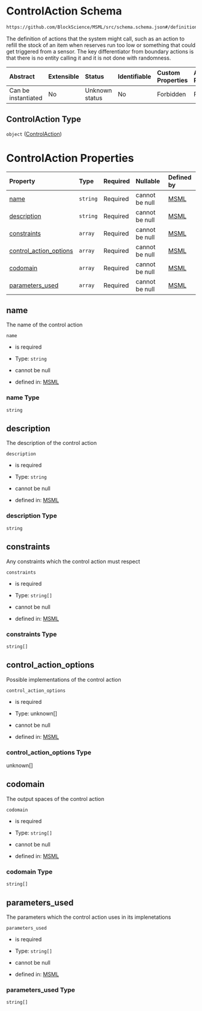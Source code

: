 # ControlAction Schema

```txt
https://github.com/BlockScience/MSML/src/schema.schema.json#/definitions/ControlAction
```

The definition of actions that the system might call, such as an action to refill the stock of an item when reserves run too low or something that could get triggered from a sensor. The key differentiator from boundary actions is that there is no entity calling it and it is not done with randomness.

| Abstract            | Extensible | Status         | Identifiable | Custom Properties | Additional Properties | Access Restrictions | Defined In                                                                                    |
| :------------------ | :--------- | :------------- | :----------- | :---------------- | :-------------------- | :------------------ | :-------------------------------------------------------------------------------------------- |
| Can be instantiated | No         | Unknown status | No           | Forbidden         | Forbidden             | none                | [schema.schema.json\*](../../out/math_spec_mapping/schema.schema.json "open original schema") |

## ControlAction Type

`object` ([ControlAction](schema-definitions-controlaction.md))

# ControlAction Properties

| Property                                            | Type     | Required | Nullable       | Defined by                                                                                                                                                                                               |
| :-------------------------------------------------- | :------- | :------- | :------------- | :------------------------------------------------------------------------------------------------------------------------------------------------------------------------------------------------------- |
| [name](#name)                                       | `string` | Required | cannot be null | [MSML](schema-definitions-controlaction-properties-name.md "https://github.com/BlockScience/MSML/src/schema.schema.json#/definitions/ControlAction/properties/name")                                     |
| [description](#description)                         | `string` | Required | cannot be null | [MSML](schema-definitions-controlaction-properties-description.md "https://github.com/BlockScience/MSML/src/schema.schema.json#/definitions/ControlAction/properties/description")                       |
| [constraints](#constraints)                         | `array`  | Required | cannot be null | [MSML](schema-definitions-controlaction-properties-constraints.md "https://github.com/BlockScience/MSML/src/schema.schema.json#/definitions/ControlAction/properties/constraints")                       |
| [control\_action\_options](#control_action_options) | `array`  | Required | cannot be null | [MSML](schema-definitions-controlaction-properties-control_action_options.md "https://github.com/BlockScience/MSML/src/schema.schema.json#/definitions/ControlAction/properties/control_action_options") |
| [codomain](#codomain)                               | `array`  | Required | cannot be null | [MSML](schema-definitions-controlaction-properties-codomain.md "https://github.com/BlockScience/MSML/src/schema.schema.json#/definitions/ControlAction/properties/codomain")                             |
| [parameters\_used](#parameters_used)                | `array`  | Required | cannot be null | [MSML](schema-definitions-controlaction-properties-parameters_used.md "https://github.com/BlockScience/MSML/src/schema.schema.json#/definitions/ControlAction/properties/parameters_used")               |

## name

The name of the control action

`name`

*   is required

*   Type: `string`

*   cannot be null

*   defined in: [MSML](schema-definitions-controlaction-properties-name.md "https://github.com/BlockScience/MSML/src/schema.schema.json#/definitions/ControlAction/properties/name")

### name Type

`string`

## description

The description of the control action

`description`

*   is required

*   Type: `string`

*   cannot be null

*   defined in: [MSML](schema-definitions-controlaction-properties-description.md "https://github.com/BlockScience/MSML/src/schema.schema.json#/definitions/ControlAction/properties/description")

### description Type

`string`

## constraints

Any constraints which the control action must respect

`constraints`

*   is required

*   Type: `string[]`

*   cannot be null

*   defined in: [MSML](schema-definitions-controlaction-properties-constraints.md "https://github.com/BlockScience/MSML/src/schema.schema.json#/definitions/ControlAction/properties/constraints")

### constraints Type

`string[]`

## control\_action\_options

Possible implementations of the control action

`control_action_options`

*   is required

*   Type: unknown\[]

*   cannot be null

*   defined in: [MSML](schema-definitions-controlaction-properties-control_action_options.md "https://github.com/BlockScience/MSML/src/schema.schema.json#/definitions/ControlAction/properties/control_action_options")

### control\_action\_options Type

unknown\[]

## codomain

The output spaces of the control action

`codomain`

*   is required

*   Type: `string[]`

*   cannot be null

*   defined in: [MSML](schema-definitions-controlaction-properties-codomain.md "https://github.com/BlockScience/MSML/src/schema.schema.json#/definitions/ControlAction/properties/codomain")

### codomain Type

`string[]`

## parameters\_used

The parameters which the control action uses in its implenetations

`parameters_used`

*   is required

*   Type: `string[]`

*   cannot be null

*   defined in: [MSML](schema-definitions-controlaction-properties-parameters_used.md "https://github.com/BlockScience/MSML/src/schema.schema.json#/definitions/ControlAction/properties/parameters_used")

### parameters\_used Type

`string[]`
